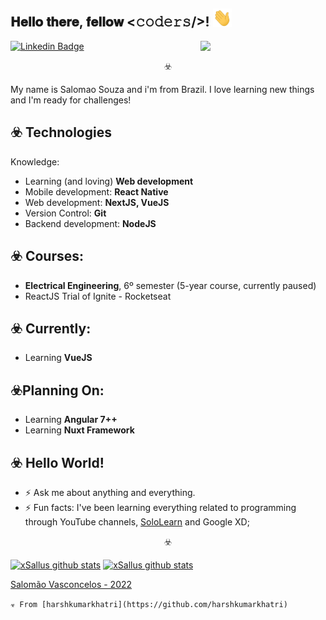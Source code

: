 <h2> 𝐇𝐞𝐥𝐥𝐨 𝐭𝐡𝐞𝐫𝐞, 𝐟𝐞𝐥𝐥𝐨𝐰 <𝚌𝚘𝚍𝚎𝚛𝚜/>! <img src="https://raw.githubusercontent.com/ABSphreak/ABSphreak/master/gifs/Hi.gif" width="30px"></h2>

<img align='right' src='https://user-images.githubusercontent.com/5713670/87202985-820dcb80-c2b6-11ea-9f56-7ec461c497c3.gif' width='200"'>

[![Linkedin Badge](https://img.shields.io/badge/-Salomao%20Souza-blue?style=flat-square&logo=Linkedin&logoColor=white&link=https://www.linkedin.com/in/salomao-vasconcelos/)](https://www.linkedin.com/in/salomao-vasconcelos/)

<p align="center">☣️</p>

My name is Salomao Souza and i'm from Brazil. I love learning new things and I'm ready for challenges!

## ☣️ Technologies
Knowledge:
- Learning (and loving) **Web development**
- Mobile development: **React Native**
- Web development: **NextJS, VueJS**
- Version Control: **Git**
- Backend development: **NodeJS**
## ☣️ Courses:
- **Electrical Engineering**, 6&ordm; semester (5-year course, currently paused)
- ReactJS Trial of Ignite - Rocketseat
## ☣️ Currently:
- Learning **VueJS**
## ☣️Planning On:
- Learning **Angular 7++**
- Learning **Nuxt Framework**
## ☣️ Hello World!
- ⚡ Ask me about anything and everything.
- ⚡ Fun facts: I've been learning everything related to programming through YouTube channels, [SoloLearn](https://sololearn.com/) and Google XD;

<p align="center">☣️</p>

[![xSallus github stats](https://github-readme-stats.vercel.app/api?username=xSallus&theme=aura)](https://github.com/anuraghazra/github-readme-stats)
[![xSallus github stats](https://github-readme-stats.vercel.app/api/top-langs?username=xSallus&theme=aura)](https://github.com/anuraghazra/github-readme-stats)

[Salomão Vasconcelos - 2022](https://salomaovasconcelos.vercel.app)

```☣️ From [harshkumarkhatri](https://github.com/harshkumarkhatri)```
